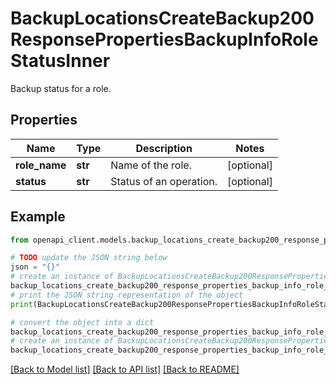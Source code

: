 # BackupLocationsCreateBackup200ResponsePropertiesBackupInfoRoleStatusInner

Backup status for a role.

## Properties

Name | Type | Description | Notes
------------ | ------------- | ------------- | -------------
**role_name** | **str** | Name of the role. | [optional] 
**status** | **str** | Status of an operation. | [optional] 

## Example

```python
from openapi_client.models.backup_locations_create_backup200_response_properties_backup_info_role_status_inner import BackupLocationsCreateBackup200ResponsePropertiesBackupInfoRoleStatusInner

# TODO update the JSON string below
json = "{}"
# create an instance of BackupLocationsCreateBackup200ResponsePropertiesBackupInfoRoleStatusInner from a JSON string
backup_locations_create_backup200_response_properties_backup_info_role_status_inner_instance = BackupLocationsCreateBackup200ResponsePropertiesBackupInfoRoleStatusInner.from_json(json)
# print the JSON string representation of the object
print(BackupLocationsCreateBackup200ResponsePropertiesBackupInfoRoleStatusInner.to_json())

# convert the object into a dict
backup_locations_create_backup200_response_properties_backup_info_role_status_inner_dict = backup_locations_create_backup200_response_properties_backup_info_role_status_inner_instance.to_dict()
# create an instance of BackupLocationsCreateBackup200ResponsePropertiesBackupInfoRoleStatusInner from a dict
backup_locations_create_backup200_response_properties_backup_info_role_status_inner_from_dict = BackupLocationsCreateBackup200ResponsePropertiesBackupInfoRoleStatusInner.from_dict(backup_locations_create_backup200_response_properties_backup_info_role_status_inner_dict)
```
[[Back to Model list]](../README.md#documentation-for-models) [[Back to API list]](../README.md#documentation-for-api-endpoints) [[Back to README]](../README.md)


